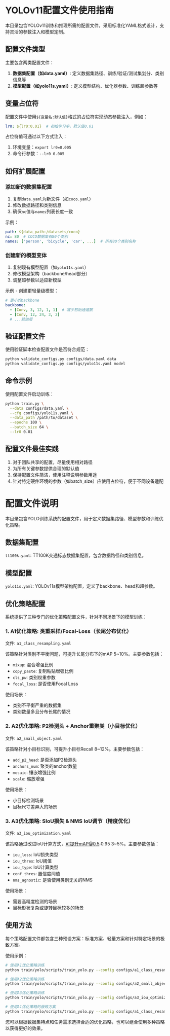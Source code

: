 # YOLOv11配置文件使用指南

本目录包含YOLOv11训练和推理所需的配置文件，采用标准化YAML格式设计，支持灵活的参数注入和模型定制。

## 配置文件类型

主要包含两类配置文件：

1. **数据集配置（如data.yaml）**: 定义数据集路径、训练/验证/测试集划分、类别信息等
2. **模型配置（如yolo11s.yaml）**: 定义模型结构、优化器参数、训练超参数等

## 变量占位符

配置文件中使用`${变量名:默认值}`格式的占位符实现动态参数注入，例如：

```yaml
lr0: ${lr0:0.01}  # 初始学习率，默认值0.01
```

占位符值可通过以下方式注入：

1. 环境变量：`export lr0=0.005`
2. 命令行参数：`--lr0 0.005`

## 如何扩展配置

### 添加新的数据集配置

1. 复制`data.yaml`为新文件（如`coco.yaml`）
2. 修改数据路径和类别信息
3. 确保`nc`值与`names`列表长度一致

示例：
```yaml
path: ${data_path:/datasets/coco}
nc: 80  # COCO数据集有80个类别
names: ['person', 'bicycle', 'car', ...]  # 所有80个类别名称
```

### 创建新的模型变体

1. 复制现有模型配置（如`yolo11s.yaml`）
2. 修改模型架构（backbone/head部分）
3. 调整超参数以适应新模型

示例 - 创建更轻量级模型：
```yaml
# 更小的backbone
backbone:
  - [Conv, 3, 12, 1, 1]  # 减少初始通道数
  - [Conv, 12, 24, 3, 2]
  # ...其他层
```

## 验证配置文件

使用验证脚本检查配置文件是否符合规范：

```bash
python validate_configs.py configs/data.yaml data
python validate_configs.py configs/yolo11s.yaml model
```

## 命令示例

使用配置文件启动训练：

```bash
python train.py \
  --data configs/data.yaml \
  --cfg configs/yolo11s.yaml \
  --data_path /path/to/dataset \
  --epochs 100 \
  --batch_size 64 \
  --lr0 0.01
```

## 配置文件最佳实践

1. 对于团队共享的配置，尽量使用相对路径
2. 为所有关键参数提供合理的默认值
3. 保持配置文件简洁，使用注释说明参数用途
4. 针对特定硬件环境的参数（如batch_size）应使用占位符，便于不同设备适配

# 配置文件说明

本目录包含YOLO训练系统的配置文件，用于定义数据集路径、模型参数和训练优化策略。

## 数据集配置

`tt100k.yaml`: TT100K交通标志数据集配置，包含数据路径和类别信息。

## 模型配置

`yolo11s.yaml`: YOLOv11s模型架构配置，定义了backbone、head和超参数。

## 优化策略配置

系统提供了三种专门的优化策略配置文件，针对不同场景下的模型训练：

### 1. A1优化策略: 类重采样/Focal-Loss（长尾分布优化）

文件: `a1_class_resampling.yaml`

该策略针对类别不平衡问题，可提升长尾分布下的mAP 5~10%。主要参数包括：
- `mixup`: 混合增强比例
- `copy_paste`: 复制粘贴增强比例
- `cls_pw`: 类别权重参数
- `focal_loss`: 是否使用Focal Loss

使用场景：
- 类别不平衡严重的数据集
- 类别数量多且分布长尾的情况

### 2. A2优化策略: P2检测头 + Anchor重聚类（小目标优化）

文件: `a2_small_object.yaml`

该策略针对小目标识别，可提升小目标Recall 8~12%。主要参数包括：
- `add_p2_head`: 是否添加P2检测头
- `anchors_num`: 聚类的anchor数量
- `mosaic`: 镶嵌增强比例
- `scale`: 缩放增强

使用场景：
- 小目标检测场景
- 目标尺寸差异大的场景

### 3. A3优化策略: SIoU损失 & NMS IoU调节（精度优化）

文件: `a3_iou_optimization.yaml`

该策略通过改进IoU计算方式，可提升mAP@0.5:0.95 3~5%。主要参数包括：
- `iou_loss`: IoU损失类型
- `iou_thres`: IoU阈值
- `iou_type`: IoU计算类型
- `conf_thres`: 置信度阈值
- `nms_agnostic`: 是否使用类别无关的NMS

使用场景：
- 需要高精度检测的场景
- 目标形状复杂或旋转目标较多的场景

## 使用方法

每个策略配置文件都包含三种预设方案：标准方案、轻量方案和针对特定场景的极致方案。

使用示例：

```bash
# 使用A1优化策略训练
python train/yolo/scripts/train_yolo.py --config configs/a1_class_resampling.yaml

# 使用A2优化策略训练
python train/yolo/scripts/train_yolo.py --config configs/a2_small_object.yaml

# 使用A3优化策略训练
python train/yolo/scripts/train_yolo.py --config configs/a3_iou_optimization.yaml

# 使用A1优化策略的极致方案
python train/yolo/scripts/train_yolo.py --config configs/a1_class_resampling.yaml --preset extreme
```

您可以根据数据集特点和任务需求选择合适的优化策略，也可以组合使用多种策略以获得更好的效果。 
